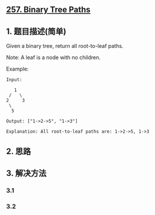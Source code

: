 ## [257. Binary Tree Paths](https://leetcode-cn.com/problems/binary-tree-paths/)

## 1. 题目描述(简单)

Given a binary tree, return all root-to-leaf paths.

Note: A leaf is a node with no children.

Example:
```
Input:

   1
 /   \
2     3
 \
  5

Output: ["1->2->5", "1->3"]

Explanation: All root-to-leaf paths are: 1->2->5, 1->3
```

## 2. 思路

## 3. 解决方法

### 3.1 


### 3.2


